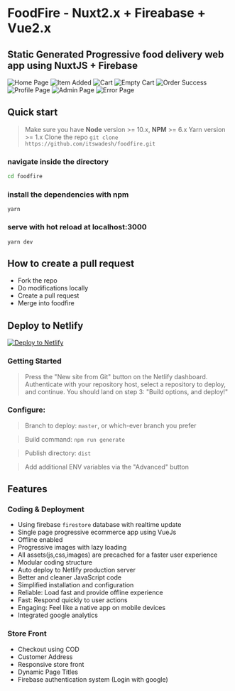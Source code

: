 # FoodFire - Nuxt2.x + Fireabase + Vue2.x

## Static Generated Progressive food delivery web app using NuxtJS + Firebase

![Home Page](https://github.com/itswadesh/foodfire/blob/master/static/screenshots/index.jpg?raw=true)
![Item Added](https://github.com/itswadesh/foodfire/blob/master/static/screenshots/item-added.jpg?raw=true)
![Cart](https://github.com/itswadesh/foodfire/blob/master/static/screenshots/cart.jpg?raw=true)
![Empty Cart](https://github.com/itswadesh/foodfire/blob/master/static/screenshots/empty.jpg?raw=true)
![Order Success](https://github.com/itswadesh/foodfire/blob/master/static/screenshots/success.jpg?raw=true)
![Profile Page](https://github.com/itswadesh/foodfire/blob/master/static/screenshots/profile.jpg?raw=true)
![Admin Page](https://github.com/itswadesh/foodfire/blob/master/static/screenshots/admin.jpg?raw=true)
![Error Page](https://github.com/itswadesh/foodfire/blob/master/static/screenshots/error.jpg?raw=true)

## Quick start

> Make sure you have **Node** version >= 10.x, **NPM** >= 6.x
> Yarn version >= 1.x
> Clone the repo
> `git clone https://github.com/itswadesh/foodfire.git`

### navigate inside the directory

```bash
cd foodfire
```

### install the dependencies with npm

`yarn`

### serve with hot reload at localhost:3000

`yarn dev`

## How to create a pull request

- Fork the repo
- Do modifications locally
- Create a pull request
- Merge into foodfire

## Deploy to Netlify

<a href="https://app.netlify.com/start/deploy?repository=https://github.com/itswadesh/foodfire"><img src="https://www.netlify.com/img/deploy/button.svg" alt="Deploy to Netlify"></a>

### Getting Started

> Press the "New site from Git" button on the Netlify dashboard. Authenticate with your repository host, select a repository to deploy, and continue. You should land on step 3: "Build options, and deploy!"

### Configure:

> Branch to deploy: `master`, or which-ever branch you prefer

> Build command: `npm run generate`

> Publish directory: `dist`

> Add additional ENV variables via the "Advanced" button

## Features

### Coding & Deployment

- Using firebase `firestore` database with realtime update
- Single page progressive ecommerce app using VueJs
- Offline enabled
- Progressive images with lazy loading
- All assets(js,css,images) are precached for a faster user experience
- Modular coding structure
- Auto deploy to Netlify production server
- Better and cleaner JavaScript code
- Simplified installation and configuration
- Reliable: Load fast and provide offline experience
- Fast: Respond quickly to user actions
- Engaging: Feel like a native app on mobile devices
- Integrated google analytics

### Store Front

- Checkout using COD
- Customer Address
- Responsive store front
- Dynamic Page Titles
- Firebase authentication system (Login with google)
